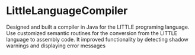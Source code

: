 # LittleLanguageCompiler
Designed and built a compiler in Java for the LITTLE programing language. Use customized semantic routines for the conversion from the LITTLE language to assembly code. It improved functionality by detecting shadow warnings and displaying error messages
